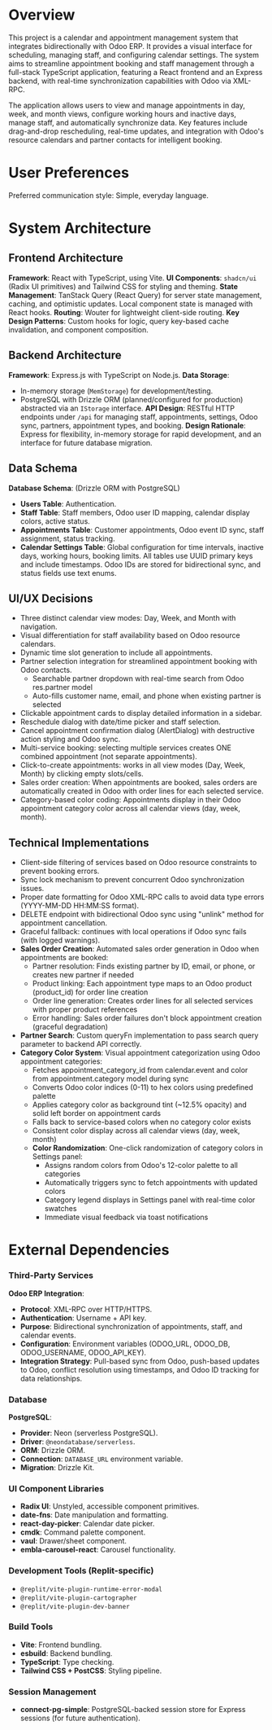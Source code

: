 # Overview

This project is a calendar and appointment management system that integrates bidirectionally with Odoo ERP. It provides a visual interface for scheduling, managing staff, and configuring calendar settings. The system aims to streamline appointment booking and staff management through a full-stack TypeScript application, featuring a React frontend and an Express backend, with real-time synchronization capabilities with Odoo via XML-RPC.

The application allows users to view and manage appointments in day, week, and month views, configure working hours and inactive days, manage staff, and automatically synchronize data. Key features include drag-and-drop rescheduling, real-time updates, and integration with Odoo's resource calendars and partner contacts for intelligent booking.

# User Preferences

Preferred communication style: Simple, everyday language.

# System Architecture

## Frontend Architecture

**Framework**: React with TypeScript, using Vite.
**UI Components**: `shadcn/ui` (Radix UI primitives) and Tailwind CSS for styling and theming.
**State Management**: TanStack Query (React Query) for server state management, caching, and optimistic updates. Local component state is managed with React hooks.
**Routing**: Wouter for lightweight client-side routing.
**Key Design Patterns**: Custom hooks for logic, query key-based cache invalidation, and component composition.

## Backend Architecture

**Framework**: Express.js with TypeScript on Node.js.
**Data Storage**:
- In-memory storage (`MemStorage`) for development/testing.
- PostgreSQL with Drizzle ORM (planned/configured for production) abstracted via an `IStorage` interface.
**API Design**: RESTful HTTP endpoints under `/api` for managing staff, appointments, settings, Odoo sync, partners, appointment types, and booking.
**Design Rationale**: Express for flexibility, in-memory storage for rapid development, and an interface for future database migration.

## Data Schema

**Database Schema**: (Drizzle ORM with PostgreSQL)
- **Users Table**: Authentication.
- **Staff Table**: Staff members, Odoo user ID mapping, calendar display colors, active status.
- **Appointments Table**: Customer appointments, Odoo event ID sync, staff assignment, status tracking.
- **Calendar Settings Table**: Global configuration for time intervals, inactive days, working hours, booking limits.
All tables use UUID primary keys and include timestamps. Odoo IDs are stored for bidirectional sync, and status fields use text enums.

## UI/UX Decisions
- Three distinct calendar view modes: Day, Week, and Month with navigation.
- Visual differentiation for staff availability based on Odoo resource calendars.
- Dynamic time slot generation to include all appointments.
- Partner selection integration for streamlined appointment booking with Odoo contacts.
  - Searchable partner dropdown with real-time search from Odoo res.partner model
  - Auto-fills customer name, email, and phone when existing partner is selected
- Clickable appointment cards to display detailed information in a sidebar.
- Reschedule dialog with date/time picker and staff selection.
- Cancel appointment confirmation dialog (AlertDialog) with destructive action styling and Odoo sync.
- Multi-service booking: selecting multiple services creates ONE combined appointment (not separate appointments).
- Click-to-create appointments: works in all view modes (Day, Week, Month) by clicking empty slots/cells.
- Sales order creation: When appointments are booked, sales orders are automatically created in Odoo with order lines for each selected service.
- Category-based color coding: Appointments display in their Odoo appointment category color across all calendar views (day, week, month).

## Technical Implementations
- Client-side filtering of services based on Odoo resource constraints to prevent booking errors.
- Sync lock mechanism to prevent concurrent Odoo synchronization issues.
- Proper date formatting for Odoo XML-RPC calls to avoid data type errors (YYYY-MM-DD HH:MM:SS format).
- DELETE endpoint with bidirectional Odoo sync using "unlink" method for appointment cancellation.
- Graceful fallback: continues with local operations if Odoo sync fails (with logged warnings).
- **Sales Order Creation**: Automated sales order generation in Odoo when appointments are booked:
  - Partner resolution: Finds existing partner by ID, email, or phone, or creates new partner if needed
  - Product linking: Each appointment type maps to an Odoo product (product_id) for order line creation
  - Order line generation: Creates order lines for all selected services with proper product references
  - Error handling: Sales order failures don't block appointment creation (graceful degradation)
- **Partner Search**: Custom queryFn implementation to pass search query parameter to backend API correctly.
- **Category Color System**: Visual appointment categorization using Odoo appointment categories:
  - Fetches appointment_category_id from calendar.event and color from appointment.category model during sync
  - Converts Odoo color indices (0-11) to hex colors using predefined palette
  - Applies category color as background tint (~12.5% opacity) and solid left border on appointment cards
  - Falls back to service-based colors when no category color exists
  - Consistent color display across all calendar views (day, week, month)
  - **Color Randomization**: One-click randomization of category colors in Settings panel:
    - Assigns random colors from Odoo's 12-color palette to all categories
    - Automatically triggers sync to fetch appointments with updated colors
    - Category legend displays in Settings panel with real-time color swatches
    - Immediate visual feedback via toast notifications

# External Dependencies

### Third-Party Services

**Odoo ERP Integration**:
- **Protocol**: XML-RPC over HTTP/HTTPS.
- **Authentication**: Username + API key.
- **Purpose**: Bidirectional synchronization of appointments, staff, and calendar events.
- **Configuration**: Environment variables (ODOO_URL, ODOO_DB, ODOO_USERNAME, ODOO_API_KEY).
- **Integration Strategy**: Pull-based sync from Odoo, push-based updates to Odoo, conflict resolution using timestamps, and Odoo ID tracking for data relationships.

### Database

**PostgreSQL**:
- **Provider**: Neon (serverless PostgreSQL).
- **Driver**: `@neondatabase/serverless`.
- **ORM**: Drizzle ORM.
- **Connection**: `DATABASE_URL` environment variable.
- **Migration**: Drizzle Kit.

### UI Component Libraries

- **Radix UI**: Unstyled, accessible component primitives.
- **date-fns**: Date manipulation and formatting.
- **react-day-picker**: Calendar date picker.
- **cmdk**: Command palette component.
- **vaul**: Drawer/sheet component.
- **embla-carousel-react**: Carousel functionality.

### Development Tools (Replit-specific)

- `@replit/vite-plugin-runtime-error-modal`
- `@replit/vite-plugin-cartographer`
- `@replit/vite-plugin-dev-banner`

### Build Tools

- **Vite**: Frontend bundling.
- **esbuild**: Backend bundling.
- **TypeScript**: Type checking.
- **Tailwind CSS + PostCSS**: Styling pipeline.

### Session Management

- **connect-pg-simple**: PostgreSQL-backed session store for Express sessions (for future authentication).
